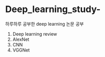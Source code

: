 # Deep_learning_study-
하루하루 공부한 deep learning 논문 공부 
1. Deep learning review
2. AlexNet
3. CNN
4. VGGNet
